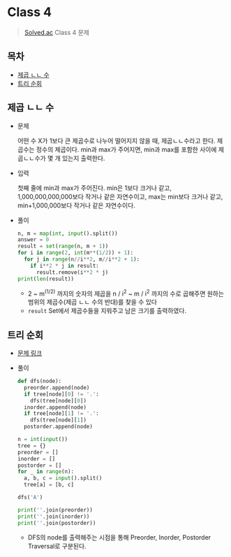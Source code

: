# Class 4

> [Solved.ac](https://solved.ac/) Class 4 문제

## 목차

* [제곱 ㄴㄴ 수](#제곱-ㄴㄴ-수)
* [트리 순회](#트리-순회)

## 제곱 ㄴㄴ 수

* 문제

  어떤 수 X가 1보다 큰 제곱수로 나누어 떨어지지 않을 때, 제곱ㄴㄴ수라고 한다. 제곱수는 정수의 제곱이다. min과 max가 주어지면, min과 max를 포함한 사이에 제곱ㄴㄴ수가 몇 개 있는지 출력한다.

* 입력

  첫째 줄에 min과 max가 주어진다. min은 1보다 크거나 같고, 1,000,000,000,000보다 작거나 같은 자연수이고, max는 min보다 크거나 같고, min+1,000,000보다 작거나 같은 자연수이다.

* 풀이

  ```python
  n, m = map(int, input().split())
  answer = 0
  result = set(range(n, m + 1))
  for i in range(2, int(m**(1/2)) + 1):
    for j in range(n//i**2, m//i**2 + 1):
      if i**2 * j in result:
        result.remove(i**2 * j)
  print(len(result))
  ```

  * 2 ~ m<sup>(1/2)</sup> 까지의 숫자의 제곱을 n / i<sup>2</sup> ~ m / i<sup>2</sup> 까지의 수로 곱해주면 원하는 범위의 제곱수(제곱 ㄴㄴ 수의 반대)를 찾을 수 있다
  * `result` Set에서 제곱수들을 지워주고 남은 크기를 출력하였다.

## 트리 순회

* [문제 링크](https://www.acmicpc.net/problem/1991)

* 풀이

  ```python
  def dfs(node):
    preorder.append(node)
    if tree[node][0] != '.':
      dfs(tree[node][0])
    inorder.append(node)
    if tree[node][1] != '.':
      dfs(tree[node][1])
    postorder.append(node)
  
  n = int(input())
  tree = {}
  preorder = []
  inorder = []
  postorder = []
  for _ in range(n):
    a, b, c = input().split()
    tree[a] = [b, c]
  
  dfs('A')
  
  print(''.join(preorder))
  print(''.join(inorder))
  print(''.join(postorder))
  ```

  * DFS의 node를 출력해주는 시점을 통해 Preorder, Inorder, Postorder Traversal로 구분된다.

